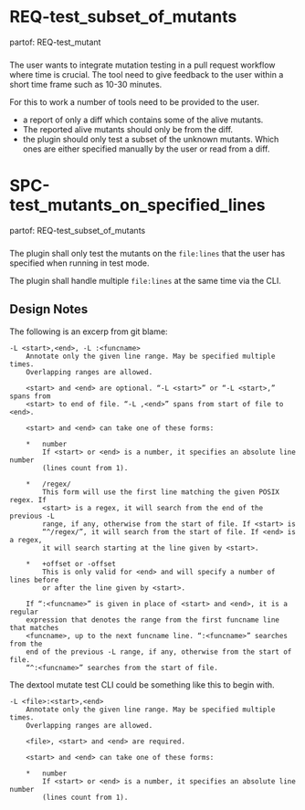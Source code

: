 # REQ-test_subset_of_mutants
partof: REQ-test_mutant
###

The user wants to integrate mutation testing in a pull request workflow where
time is crucial. The tool need to give feedback to the user within a short time
frame such as 10-30 minutes.

For this to work a number of tools need to be provided to the user.

 * a report of only a diff which contains some of the alive mutants.
 * The reported alive mutants should only be from the diff.
 * the plugin should only test a subset of the unknown mutants. Which ones are
   either specified manually by the user or read from a diff.

# SPC-test_mutants_on_specified_lines
partof: REQ-test_subset_of_mutants
###

The plugin shall only test the mutants on the `file:lines` that the user has
specified when running in test mode.

The plugin shall handle multiple `file:lines` at the same time via the CLI.

## Design Notes

The following is an excerp from git blame:
```
-L <start>,<end>, -L :<funcname>
    Annotate only the given line range. May be specified multiple times.
    Overlapping ranges are allowed.

    <start> and <end> are optional. “-L <start>” or “-L <start>,” spans from
    <start> to end of file. “-L ,<end>” spans from start of file to <end>.

    <start> and <end> can take one of these forms:

    *   number
        If <start> or <end> is a number, it specifies an absolute line number
        (lines count from 1).

    *   /regex/
        This form will use the first line matching the given POSIX regex. If
        <start> is a regex, it will search from the end of the previous -L
        range, if any, otherwise from the start of file. If <start> is
        “^/regex/”, it will search from the start of file. If <end> is a regex,
        it will search starting at the line given by <start>.

    *   +offset or -offset
        This is only valid for <end> and will specify a number of lines before
        or after the line given by <start>.

    If “:<funcname>” is given in place of <start> and <end>, it is a regular
    expression that denotes the range from the first funcname line that matches
    <funcname>, up to the next funcname line. “:<funcname>” searches from the
    end of the previous -L range, if any, otherwise from the start of file.
    “^:<funcname>” searches from the start of file.
```

The dextool mutate test CLI could be something like this to begin with.
```
-L <file>:<start>,<end>
    Annotate only the given line range. May be specified multiple times.
    Overlapping ranges are allowed.

    <file>, <start> and <end> are required.

    <start> and <end> can take one of these forms:

    *   number
        If <start> or <end> is a number, it specifies an absolute line number
        (lines count from 1).
```
